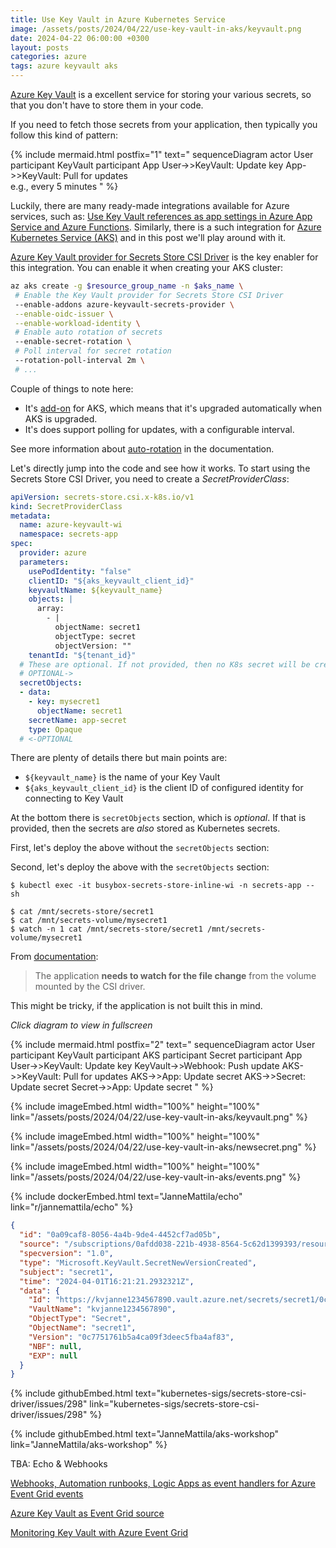 ```yaml
---
title: Use Key Vault in Azure Kubernetes Service
image: /assets/posts/2024/04/22/use-key-vault-in-aks/keyvault.png
date: 2024-04-22 06:00:00 +0300
layout: posts
categories: azure
tags: azure keyvault aks
---
```


[Azure Key Vault](https://learn.microsoft.com/en-us/azure/key-vault/general/basic-concepts)
is a excellent service for storing your various secrets,   so that you don't have to store them in your code.

If you need to fetch those secrets from your application, then typically you follow this kind of pattern:

{% include mermaid.html postfix="1" text="
sequenceDiagram
    actor User
    participant KeyVault
    participant App
    User->>KeyVault: Update key
    App->>KeyVault: Pull for updates<br/>e.g., every 5 minutes
" %}


Luckily, there are many ready-made integrations available for Azure services, such as:
[Use Key Vault references as app settings in Azure App Service and Azure Functions](https://learn.microsoft.com/en-us/azure/app-service/app-service-key-vault-references).
Similarly, there is a such integration for 
[Azure Kubernetes Service (AKS)](https://learn.microsoft.com/en-us/azure/aks/intro-kubernetes)
and in this post we'll play around with it.

[Azure Key Vault provider for Secrets Store CSI Driver](https://learn.microsoft.com/en-us/azure/aks/csi-secrets-store-driver)
is the key enabler for this integration.
You can enable it when creating your AKS cluster:

```bash
az aks create -g $resource_group_name -n $aks_name \
 # Enable the Key Vault provider for Secrets Store CSI Driver
 --enable-addons azure-keyvault-secrets-provider \
 --enable-oidc-issuer \
 --enable-workload-identity \
 # Enable auto rotation of secrets
 --enable-secret-rotation \
 # Poll interval for secret rotation
 --rotation-poll-interval 2m \
 # ...
```

Couple of things to note here:
- It's [add-on](https://learn.microsoft.com/en-us/azure/aks/integrations#add-ons) for AKS, which means that it's upgraded automatically when AKS is upgraded.
- It's does support polling for updates, with a configurable interval.

See more information about
[auto-rotation](https://learn.microsoft.com/en-us/azure/aks/csi-secrets-store-configuration-options#enable-and-disable-auto-rotation)
in the documentation.

Let's directly jump into the code and see how it works.
To start using the Secrets Store CSI Driver, you need to create a _SecretProviderClass_:

```yaml
apiVersion: secrets-store.csi.x-k8s.io/v1
kind: SecretProviderClass
metadata:
  name: azure-keyvault-wi
  namespace: secrets-app
spec:
  provider: azure
  parameters:
    usePodIdentity: "false"
    clientID: "${aks_keyvault_client_id}"
    keyvaultName: ${keyvault_name}
    objects: |
      array:
        - |
          objectName: secret1
          objectType: secret
          objectVersion: ""
    tenantId: "${tenant_id}"
  # These are optional. If not provided, then no K8s secret will be created.
  # OPTIONAL->
  secretObjects:
  - data:
    - key: mysecret1
      objectName: secret1
    secretName: app-secret
    type: Opaque
  # <-OPTIONAL
```

There are plenty of details there but main points are:

- `${keyvault_name}` is the name of your Key Vault
- `${aks_keyvault_client_id}` is the client ID of configured identity for connecting to Key Vault

At the bottom there is `secretObjects` section, which is _optional_.
If that is provided, then the secrets are _also_ stored as Kubernetes secrets.

First, let's deploy the above without the `secretObjects` section:

Second, let's deploy the above with the `secretObjects` section:

```console
$ kubectl exec -it busybox-secrets-store-inline-wi -n secrets-app -- sh

$ cat /mnt/secrets-store/secret1
$ cat /mnt/secrets-volume/mysecret1
$ watch -n 1 cat /mnt/secrets-store/secret1 /mnt/secrets-volume/mysecret1
```

From [documentation](https://learn.microsoft.com/en-us/azure/aks/csi-secrets-store-configuration-options#enable-and-disable-auto-rotation):

> The application **needs to watch for the file change** from the volume mounted by the CSI driver.

This might be tricky, if the application is not built this in mind.

_Click diagram to view in fullscreen_

{% include mermaid.html postfix="2" text="
sequenceDiagram
    actor User
    participant KeyVault
    participant AKS
    participant Secret
    participant App
    User->>KeyVault: Update key
    KeyVault->>Webhook: Push update
    AKS->>KeyVault: Pull for updates
    AKS->>App: Update secret
    AKS->>Secret: Update secret
    Secret->>App: Update secret
" %}

{% include imageEmbed.html width="100%" height="100%" link="/assets/posts/2024/04/22/use-key-vault-in-aks/keyvault.png" %}

{% include imageEmbed.html width="100%" height="100%" link="/assets/posts/2024/04/22/use-key-vault-in-aks/newsecret.png" %}

{% include imageEmbed.html width="100%" height="100%" link="/assets/posts/2024/04/22/use-key-vault-in-aks/events.png" %}

{% include dockerEmbed.html text="JanneMattila/echo" link="r/jannemattila/echo" %}

```json
{
  "id": "0a09caf8-8056-4a4b-9de4-4452cf7ad05b",
  "source": "/subscriptions/0afdd038-221b-4938-8564-5c62d1399393/resourceGroups/rg-aks/providers/Microsoft.KeyVault/vaults/kvjanne1234567890",
  "specversion": "1.0",
  "type": "Microsoft.KeyVault.SecretNewVersionCreated",
  "subject": "secret1",
  "time": "2024-04-01T16:21:21.2932321Z",
  "data": {
    "Id": "https://kvjanne1234567890.vault.azure.net/secrets/secret1/0c7751761b5a4ca09f3deec5fba4af83",
    "VaultName": "kvjanne1234567890",
    "ObjectType": "Secret",
    "ObjectName": "secret1",
    "Version": "0c7751761b5a4ca09f3deec5fba4af83",
    "NBF": null,
    "EXP": null
  }
}
```

{% include githubEmbed.html text="kubernetes-sigs/secrets-store-csi-driver/issues/298" link="kubernetes-sigs/secrets-store-csi-driver/issues/298" %}

{% include githubEmbed.html text="JanneMattila/aks-workshop" link="JanneMattila/aks-workshop" %}

TBA: Echo & Webhooks

[Webhooks, Automation runbooks, Logic Apps as event handlers for Azure Event Grid events](https://learn.microsoft.com/en-us/azure/event-grid/handler-webhooks)

[Azure Key Vault as Event Grid source](https://learn.microsoft.com/en-us/azure/event-grid/event-schema-key-vault?tabs=cloud-event-schema)

[Monitoring Key Vault with Azure Event Grid](https://learn.microsoft.com/en-us/azure/key-vault/general/event-grid-overview)